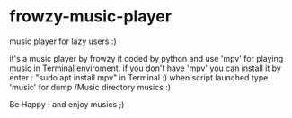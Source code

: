 # frowzy-music-player
music player for lazy users :)

it's a music player by frowzy it coded by python and use 'mpv' for playing music in Terminal enviroment.
if you don't have 'mpv' you can install it by enter : "sudo apt install mpv" in Terminal :)
when script launched type 'music' for dump /Music directory musics :)

Be Happy ! and enjoy musics ;)
